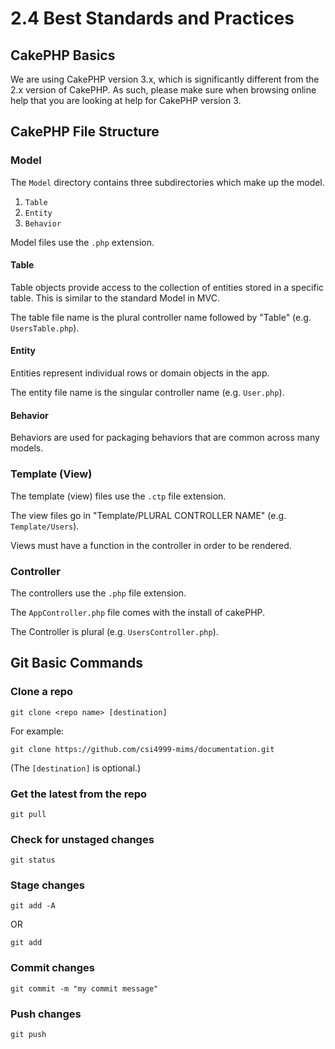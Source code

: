 # 2.4 Best Standards and Practices #

## CakePHP Basics ##

We are using CakePHP version 3.x, which is significantly different
from the 2.x version of CakePHP.  As such, please make sure when
browsing online help that you are looking at help for CakePHP version
3.

## CakePHP File Structure ##

### Model ###

The `Model` directory contains three subdirectories which make up the
model.

1. `Table`
2. `Entity`
3. `Behavior`

Model files use the `.php` extension.

#### Table ####

Table objects provide access to the collection of entities stored in a
specific table.  This is similar to the standard Model in MVC.

The table file name is the plural controller name followed by "Table"
(e.g. `UsersTable.php`).

#### Entity ####

Entities represent individual rows or domain objects in the app.

The entity file name is the singular controller name
(e.g. `User.php`).

#### Behavior ####

Behaviors are used for packaging behaviors that are common across many
models.

### Template (View) ###

The template (view) files use the `.ctp` file extension.

The view files go in "Template/PLURAL CONTROLLER NAME"
(e.g. `Template/Users`).

Views must have a function in the controller in order to be rendered.

### Controller ###

The controllers use the `.php` file extension.

The `AppController.php` file comes with the install of cakePHP.

The Controller is plural (e.g. `UsersController.php`).

## Git Basic Commands ##

### Clone a repo ###

    git clone <repo name> [destination]

For example:

    git clone https://github.com/csi4999-mims/documentation.git

(The `[destination]` is optional.)

### Get the latest from the repo ###

    git pull

### Check for unstaged changes ###

    git status

### Stage changes ###

    git add -A

OR

    git add

### Commit changes ###

    git commit -m "my commit message"

### Push changes ###

    git push
